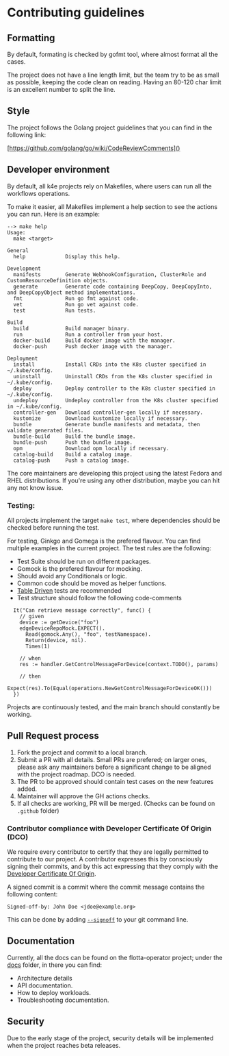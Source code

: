 # Contributing guidelines

## Formatting

By default, formating is checked by gofmt tool, where almost format all the
cases.

The project does not have a line length limit, but the team try to be as small
as possible, keeping the code clean on reading. Having an 80-120 char limit is
an excellent number to split the line.

## Style

The project follows the Golang project guidelines that you can find in the
following link:

[https://github.com/golang/go/wiki/CodeReviewComments]()

## Developer environment

By default, all k4e projects rely on Makefiles, where users can run all the
workflows operations.

To make it easier, all Makefiles implement a help section to see the actions you
can run. Here is an example:

```
--> make help
Usage:
  make <target>

General
  help             Display this help.

Development
  manifests        Generate WebhookConfiguration, ClusterRole and CustomResourceDefinition objects.
  generate         Generate code containing DeepCopy, DeepCopyInto, and DeepCopyObject method implementations.
  fmt              Run go fmt against code.
  vet              Run go vet against code.
  test             Run tests.

Build
  build            Build manager binary.
  run              Run a controller from your host.
  docker-build     Build docker image with the manager.
  docker-push      Push docker image with the manager.

Deployment
  install          Install CRDs into the K8s cluster specified in ~/.kube/config.
  uninstall        Uninstall CRDs from the K8s cluster specified in ~/.kube/config.
  deploy           Deploy controller to the K8s cluster specified in ~/.kube/config.
  undeploy         Undeploy controller from the K8s cluster specified in ~/.kube/config.
  controller-gen   Download controller-gen locally if necessary.
  kustomize        Download kustomize locally if necessary.
  bundle           Generate bundle manifests and metadata, then validate generated files.
  bundle-build     Build the bundle image.
  bundle-push      Push the bundle image.
  opm              Download opm locally if necessary.
  catalog-build    Build a catalog image.
  catalog-push     Push a catalog image.
```

The core maintainers are developing this project using the latest Fedora and
RHEL distributions.  If you're using any other distribution, maybe you can hit
any not know issue.

### Testing:

All projects implement the target `make test`, where dependencies should be
checked before running the test.

For testing, Ginkgo and Gomega is the prefered flavour. You can find multiple
examples in the current project. The test rules are the following:
- Test Suite should be run on different packages.
- Gomock is the prefered flavour for mocking.
- Should avoid any Conditionals or logic.
- Common code should be moved as helper functions.
- [Table Driven](https://onsi.github.io/ginkgo/#table-driven-tests) tests are
  recommended
- Test structure should follow the following code-comments
```
  It("Can retrieve message correctly", func() {
    // given
    device := getDevice("foo")
    edgeDeviceRepoMock.EXPECT().
      Read(gomock.Any(), "foo", testNamespace).
      Return(device, nil).
      Times(1)

    // when
    res := handler.GetControlMessageForDevice(context.TODO(), params)

    // then
    Expect(res).To(Equal(operations.NewGetControlMessageForDeviceOK()))
  })
```
Projects are continuously tested, and the main branch should constantly be
working.

## Pull Request process

1) Fork the project and commit to a local branch.
2) Submit a PR with all details. Small PRs are prefered; on larger ones, please
ask any maintainers before a significant change to be aligned with the project
roadmap. DCO is needed.
3) The PR to be approved should contain test cases on the new features added.
4) Maintainer will approve the GH actions checks.
5) If all checks are working, PR will be merged.  (Checks can be found on
`.github` folder)

### Contributor compliance with Developer Certificate Of Origin (DCO)

We require every contributor to certify that they are legally permitted to
contribute to our project.  A contributor expresses this by consciously signing
their commits, and by this act expressing that they comply with the [Developer
Certificate Of Origin](https://developercertificate.org/).

A signed commit is a commit where the commit message contains the following
content:

```
Signed-off-by: John Doe <jdoe@example.org>
```

This can be done by adding
[`--signoff`](https://git-scm.com/docs/git-commit#Documentation/git-commit.txt---signoff)
to your git command line.

## Documentation

Currently, all the docs can be found on the flotta-operator project; under the
[docs](docs) folder, in there you can find:

- Architecture details
- API documentation.
- How to deploy workloads.
- Troubleshooting documentation.

## Security

Due to the early stage of the project, security details will be implemented when
the project reaches beta releases.
